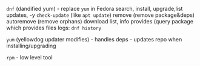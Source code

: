 `dnf` (dandified yum) - replace `yum` in Fedora
	search, install, upgrade,list updates, -y
	`check-update` (like `apt update`)
	remove (remove package&deps)
	autoremove (remove orphans)
	download
	list, info
	provides (query package which provides files
logs: `dnf history`

`yum`  (yellowdog updater modifies)
	- handles deps
	- updates repo when installing/upgrading

`rpm` - low level tool